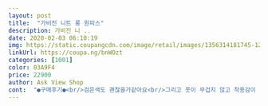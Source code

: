 ```yaml
---
layout: post 
title:  "가비진 니트 롱 원피스" 
description: 가비진 니 ..
date: 2020-02-03 06:10:19 
img: https://static.coupangcdn.com/image/retail/images/1356314181745-124afcff-dc53-4a58-8e90-a937371c3aab.jpg 
linkUrl: https://coupa.ng/bnWOzt 
categories: [1001] 
color: 03A9F4 
price: 22900 
author: Ask View Shop 
cont:  "●구매후기●<br/>검은색도 괜찮을가같아요<br/>그리고 옷이 무겁지 않고 착용감이 좋아서<br/>기온이 5도 내외일 때 코트랑 입으면 딱인 것 같아요.<br/><br/>두껍진 않아서 일반 코트 안에 입을 수 있어요^^<br/>두께가 너무 얇지 않고 적당히 도톰해서<br/>막상 입으려니 좀 화려한 느낌.<br/>.<br/><br/>베이지색은 몸매가 티나서 호불호가 갈릴거같은데 화사해서 예뻐요<br/>보풀이 잘 생기는 재질은 아닌 듯해요.<br/><br/>어떤 코트든 안에 입기 좋아요.<br/><br/>옷이 검정색에 깔끔하고 고급스러운 스타일이어서<br/>이 원피스에 예쁜 귀걸이만 해도 잘 꾸미고 나온 느낌이 뿜뿜합니다ㅎㅎ 이 원피스에 화려한 귀걸이만 해도 주위 분들이 다들 오늘 예쁘게 하고 왔다고 말씀하시더라구요~<br/>입기에 부담이 없어요.<br/><br/>적당히 예쁘고 심플하면서 여성스러운 느낌<br/>좋은 점은, 팔이 부풀어 있어도<br/>팔 부분 예뻐서 산 거 맞는데<br/>한 달 넘게 입었는데 보풀은 생기지 않았어요.<br/><br/>" 
---
```

